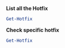 **List all the Hotfix**
```powershell
Get-Hotfix
```

**Check specific hotfix**
```powershell
Get-Hotfix 
```